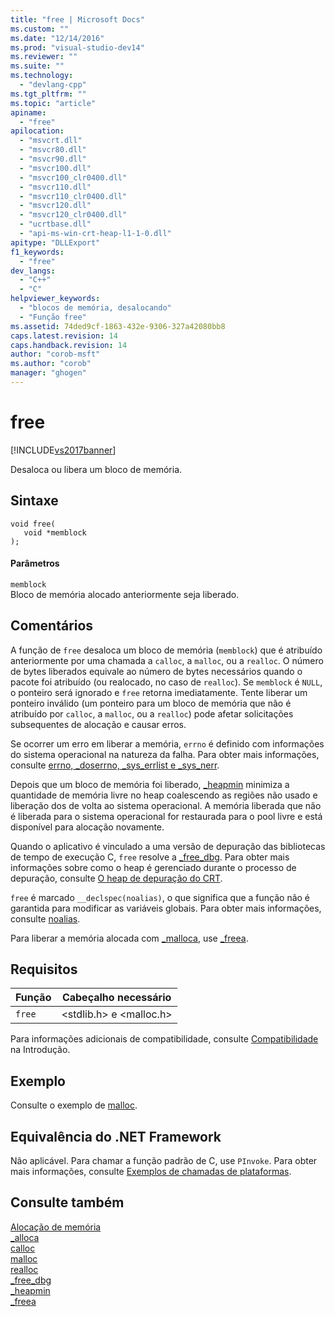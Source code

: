 ```yaml
---
title: "free | Microsoft Docs"
ms.custom: ""
ms.date: "12/14/2016"
ms.prod: "visual-studio-dev14"
ms.reviewer: ""
ms.suite: ""
ms.technology: 
  - "devlang-cpp"
ms.tgt_pltfrm: ""
ms.topic: "article"
apiname: 
  - "free"
apilocation: 
  - "msvcrt.dll"
  - "msvcr80.dll"
  - "msvcr90.dll"
  - "msvcr100.dll"
  - "msvcr100_clr0400.dll"
  - "msvcr110.dll"
  - "msvcr110_clr0400.dll"
  - "msvcr120.dll"
  - "msvcr120_clr0400.dll"
  - "ucrtbase.dll"
  - "api-ms-win-crt-heap-l1-1-0.dll"
apitype: "DLLExport"
f1_keywords: 
  - "free"
dev_langs: 
  - "C++"
  - "C"
helpviewer_keywords: 
  - "blocos de memória, desalocando"
  - "Função free"
ms.assetid: 74ded9cf-1863-432e-9306-327a42080bb8
caps.latest.revision: 14
caps.handback.revision: 14
author: "corob-msft"
ms.author: "corob"
manager: "ghogen"
---
```

# free
[!INCLUDE[vs2017banner](../../assembler/inline/includes/vs2017banner.md)]

Desaloca ou libera um bloco de memória.  
  
## Sintaxe  
  
```  
void free(   
   void *memblock   
);  
```  
  
#### Parâmetros  
 `memblock`  
 Bloco de memória alocado anteriormente seja liberado.  
  
## Comentários  
 A função de `free` desaloca um bloco de memória \(`memblock`\) que é atribuído anteriormente por uma chamada a `calloc`, a `malloc`, ou a `realloc`.  O número de bytes liberados equivale ao número de bytes necessários quando o pacote foi atribuído \(ou realocado, no caso de `realloc`\).  Se `memblock` é `NULL`, o ponteiro será ignorado e `free` retorna imediatamente.  Tente liberar um ponteiro inválido \(um ponteiro para um bloco de memória que não é atribuído por `calloc`, a `malloc`, ou a `realloc`\) pode afetar solicitações subsequentes de alocação e causar erros.  
  
 Se ocorrer um erro em liberar a memória, `errno` é definido com informações do sistema operacional na natureza da falha.  Para obter mais informações, consulte [errno, \_doserrno, \_sys\_errlist e \_sys\_nerr](../Topic/errno,%20_doserrno,%20_sys_errlist,%20and%20_sys_nerr.md).  
  
 Depois que um bloco de memória foi liberado, [\_heapmin](../../c-runtime-library/reference/heapmin.md) minimiza a quantidade de memória livre no heap coalescendo as regiões não usado e liberação dos de volta ao sistema operacional.  A memória liberada que não é liberada para o sistema operacional for restaurada para o pool livre e está disponível para alocação novamente.  
  
 Quando o aplicativo é vinculado a uma versão de depuração das bibliotecas de tempo de execução C, `free` resolve a [\_free\_dbg](../../c-runtime-library/reference/free-dbg.md).  Para obter mais informações sobre como o heap é gerenciado durante o processo de depuração, consulte [O heap de depuração do CRT](../Topic/CRT%20Debug%20Heap%20Details.md).  
  
 `free` é marcado `__declspec(noalias)`, o que significa que a função não é garantida para modificar as variáveis globais.  Para obter mais informações, consulte [noalias](../../cpp/noalias.md).  
  
 Para liberar a memória alocada com [\_malloca](../../c-runtime-library/reference/malloca.md), use [\_freea](../../c-runtime-library/reference/freea.md).  
  
## Requisitos  
  
|Função|Cabeçalho necessário|  
|------------|--------------------------|  
|`free`|\<stdlib.h\> e \<malloc.h\>|  
  
 Para informações adicionais de compatibilidade, consulte [Compatibilidade](../../c-runtime-library/compatibility.md) na Introdução.  
  
## Exemplo  
 Consulte o exemplo de [malloc](../../c-runtime-library/reference/malloc.md).  
  
## Equivalência do .NET Framework  
 Não aplicável. Para chamar a função padrão de C, use `PInvoke`. Para obter mais informações, consulte [Exemplos de chamadas de plataformas](../Topic/Platform%20Invoke%20Examples.md).  
  
## Consulte também  
 [Alocação de memória](../../c-runtime-library/memory-allocation.md)   
 [\_alloca](../../c-runtime-library/reference/alloca.md)   
 [calloc](../../c-runtime-library/reference/calloc.md)   
 [malloc](../../c-runtime-library/reference/malloc.md)   
 [realloc](../../c-runtime-library/reference/realloc.md)   
 [\_free\_dbg](../../c-runtime-library/reference/free-dbg.md)   
 [\_heapmin](../../c-runtime-library/reference/heapmin.md)   
 [\_freea](../../c-runtime-library/reference/freea.md)